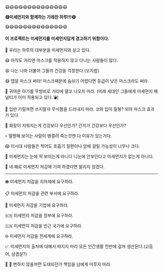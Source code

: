 :mask::mask::mask::mask::mask::mask::mask::mask::mask::mask::mask::mask::mask::mask:

 **:mask:미세먼지와 함께하는 가래찬 하루!!!:mask:**
 
:mask::mask::mask::mask::mask::mask::mask::mask::mask::mask::mask::mask::mask::mask:
#### 이 프로젝트는 미세먼지를 미세먼지답게 경고하기 위함이다.

  

:shit: 우리는 하루의 대부분을 미세먼지와 살고 있다.

:mask: 아직도 거리엔 마스크를 착용하지 않고 다니는 사람들이 많다.

:tired_face: 나는 나와 더불어 그들의 건강을 걱정한다.(오지랍)

:mask: 잽알 마스크 써라! 마스크때문에 숨쉬기 어렵다면 등급이 낮은 마스크라도 써라.

:baby: 귀여운 아기를 무방비로 거리에 댈꼬 나오지 마라.
(미래 세대인 그들에게 미세먼지 패널티가 이미 적용되고 있다.:bomb:)

:speak_no_evil: 입만 가릴꺼면 쓰지말자 무식함을 드러내지 마라. 코와 입이 밀봉? 되야 마스크 효과가 있다.

:nail_care: 화장이 지워지는게 건강보다 우선인가? 간지가 건강보다 우선인가?

:skull: 멀쩡해 보이는 사람이 병결려 죽는것엔 다 이유가 있는거다.

:scream: 이시대 사람들은 적어도 호흡기 질환이나 암에 걸릴 가능성이 너무나 크다.

:eyes: 미세먼지는 눈에 딱 보이는게 아니다 니눈에 안보인다고 미세먼지가 없는게 아니다.

:bow: 네 폐로 미세먼지 저감에 기여 하겠다면 말리지 않겠다.

---

:phone: 미세먼지 저감을 지자체에 요구하라.

:clipboard: 미세먼지 저감을 관련 부서에 요구하라.

:office: 미세먼지 저감을 기업에 요구하라.

:kr: 미세먼지 저감을 정부에 요구하라.

:cn: 미세먼지 저감을 인근 국가에 요구하라.

:globe_with_meridians: 미세먼지 저감을 전세계에 요구하라.

:chart_with_upwards_trend:  미세먼지의 출처에 대해서 따지지 마라 모든 인간생활 전반에 걸쳐 생산된다.(고등어, 삼겹살?)

:dog: :pig: 변하지 않을꺼면 도태되던가 책임을 남에게 미루지 마라.  

